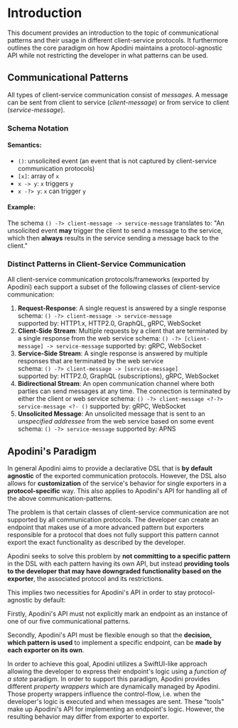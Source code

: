 # Introduction

This document provides an introduction to the topic of communicational patterns and their usage in different client-service protocols. It furthermore outlines the core paradigm on how Apodini maintains a protocol-agnostic API while not restricting the developer in what patterns can be used.

## Communicational Patterns

All types of client-service communication consist of _messages_. A message can be sent from client to service (_client-message_) or from service to client (_service-message_). 

### Schema Notation

#### Semantics:
* `()`: unsolicited event (an event that is not captured by client-service communication protocols)
* `[x]`: array of `x`
* `x -> y`: `x` triggers `y`
* `x -?> y`: `x` can trigger `y`

#### Example:

The schema `() -?> client-message -> service-message` translates to: "An unsolicited event **may** trigger the client to send a message to the service, which then **always** results in the service sending a message back to the client."

### Distinct Patterns in Client-Service Communication

All client-service communication protocols/frameworks (exported by Apodini) each support a subset of the following classes of client-service communication:

 1. **Request-Response**: A single request is answered by a single response  
 schema: `() -?> client-message -> service-message`  
 supported by: HTTP1.x, HTTP2.0, GraphQL, gRPC, WebSocket
 2. **Client-Side Stream**: Multiple requests by a client that are terminated by a single response from the web service
 schema: `() -?> [client-message] -> service-message`
 supported by: gRPC, WebSocket
 3. **Service-Side Stream**: A single response is answered by multiple responses that are terminated by the web service  
 schema: `() -?> client-message -> [service-message]`  
 supported by: HTTP2.0, GraphQL (subscriptions), gRPC, WebSocket
 4. **Bidirectional Stream**: An open communication channel where both parties can send messages at any time. The connection is terminated by either the client or web service
 schema: `() -?> client-message <?-?> service-message <?- ()`
 supported by: gRPC, WebSocket
 5. **Unsolicited Message**: An unsolicited message that is sent to an _unspecified addressee_ from the web service based on some event
 schema: `() -?> service-message`
 supported by: APNS

 ## Apodini's Paradigm

 In general Apodini aims to provide a declarative DSL that is **by default agnostic** of the exported communication protocols. However, the DSL also allows for **customization** of the service's behavior for single exporters in a **protocol-specific** way. This also applies to Apodini's API for handling all of the above communication-patterns.

The problem is that certain classes of client-service communication are not supported by all communication protocols. The developer can create an endpoint that makes use of a more advanced pattern but exporters responsible for a protocol that does not fully support this pattern cannot export the exact functionality as described by the developer.

Apodini seeks to solve this problem by **not committing to a specific pattern** in the DSL with each pattern having its own API, but instead **providing tools to the developer that may have downgraded functionality based on the exporter**, the associated protocol and its restrictions.

This implies two necessities for Apodini's API in order to stay protocol-agnostic by default:

Firstly, Apodini's API must not explicitly mark an endpoint as an instance of one of our five communicational patterns. 

Secondly, Apodini's API must be flexible enough so that the **decision, which pattern is used** to implement a specific endpoint, can be **made by each exporter on its own**.

In order to achieve this goal, Apodini utilizes a SwiftUI-like approach allowing the developer to express their endpoint's logic using a _function of a state_ paradigm. In order to support this paradigm, Apodini provides different _property wrappers_ which are dynamically managed by Apodini. Those property wrappers influence the control-flow, i.e. when the developer's logic is executed and when messages are sent. These "tools" make up Apodini's API for implementing an endpoint's logic. However, the resulting behavior may differ from exporter to exporter.